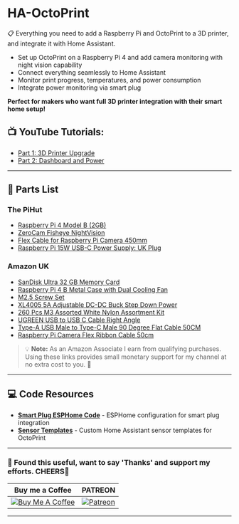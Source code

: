 # HA-OctoPrint

📋 Everything you need to add a Raspberry Pi and OctoPrint to a 3D printer, and integrate it with Home Assistant.

- Set up OctoPrint on a Raspberry Pi 4 and add camera monitoring with night vision capability  
- Connect everything seamlessly to Home Assistant
- Monitor print progress, temperatures, and power consumption
- Integrate power monitoring via smart plug

**Perfect for makers who want full 3D printer integration with their smart home setup!**

## 📺 **YouTube Tutorials:**
- [Part 1: 3D Printer Upgrade](https://youtu.be/UFJ8iK5g7hI)
- [Part 2: Dashboard and Power](https://youtu.be/_XgJyYwlejo)

---

## 🛒 Parts List

### The PiHut
- [Raspberry Pi 4 Model B (2GB)](https://thepihut.com/products/raspberry-pi-4-model-b)
- [ZeroCam Fisheye NightVision](https://thepihut.com/products/zerocam-fisheye-nightvision-for-pizero-raspberry-pi-3)
- [Flex Cable for Raspberry Pi Camera 450mm](https://thepihut.com/products/flex-cable-for-raspberry-pi-camera-or-display-18-457mm)
- [Raspberry Pi 15W USB-C Power Supply: UK Plug](https://thepihut.com/products/raspberry-pi-psu-uk)

### Amazon UK
- [SanDisk Ultra 32 GB Memory Card](https://amzn.to/3Hfa2vp)
- [Raspberry Pi 4 B Metal Case with Dual Cooling Fan](https://amzn.to/3Hk5Qe3)
- [M2.5 Screw Set](https://amzn.to/4dGhXhn)
- [XL4005 5A Adjustable DC-DC Buck Step Down Power](https://amzn.to/3HjgOR2)
- [260 Pcs M3 Assorted White Nylon Assortment Kit](https://amzn.to/43zVRsj)
- [UGREEN USB to USB C Cable Right Angle](https://amzn.to/43CNHQ9)
- [Type-A USB Male to Type-C Male 90 Degree Flat Cable 50CM](https://amzn.to/4kjKc8d)
- [Raspberry Pi Camera Flex Ribbon Cable 50cm](https://amzn.to/4kMKtR5)

> 💡 **Note:** As an Amazon Associate I earn from qualifying purchases. Using these links provides small monetary support for my channel at no extra cost to you. 💖

---

## 💻 Code Resources

- **[Smart Plug ESPHome Code](https://github.com/3ative/HA-OctoPrint/blob/main/Smart_Plug.yaml)** - ESPHome configuration for smart plug integration
- **[Sensor Templates](https://github.com/3ative/HA-OctoPrint/blob/main/octoprint_custom_sensors.yaml)** - Custom Home Assistant sensor templates for OctoPrint

---
### 🤝 Found this useful, want to say 'Thanks' and support my efforts. CHEERS🍺
| Buy me a Coffee | PATREON |
|-----------------|---------|
| [![Buy Me A Coffee](https://img.shields.io/badge/Buy%20Me%20A%20Coffee-donate-yellow.svg?style=flat-square&logo=buy-me-a-coffee)](https://www.buymeacoffee.com/3ative) | [![Patreon](https://img.shields.io/badge/Patreon-support-red.svg?style=flat-square&logo=patreon)](https://www.patreon.com/3ative) |
---
